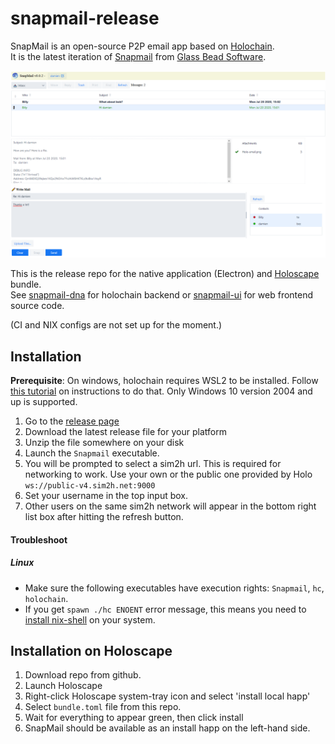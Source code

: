 # snapmail-release
SnapMail is an open-source P2P email app based on [Holochain](https://holochain.org/).  
It is the latest iteration of [Snapmail](http://www.glassbead.com/snapmail/index.shtml) from [Glass Bead Software](http://www.glassbead.com/).


![sshot](https://github.com/ddd-mtl/snapmail-release/blob/master/snapmail-ui.png)

This is the release repo for the native application (Electron) and [Holoscape](https://github.com/holochain/holoscape) bundle.  
See [snapmail-dna](https://github.com/ddd-mtl/snapmail-dna) for holochain backend or [snapmail-ui](https://github.com/ddd-mtl/snapmail-ui) for web frontend source code.

(CI and NIX configs are not set up for the moment.)

## Installation

**Prerequisite**: On windows, holochain requires WSL2 to be installed. Follow [this tutorial](https://pureinfotech.com/install-windows-subsystem-linux-2-windows-10/) on instructions to do that. Only Windows 10 version 2004 and up is supported.

1. Go to the [release page](https://github.com/glassbeadsoftware/snapmail-release/releases)
1. Download the latest release file for your platform
1. Unzip the file somewhere on your disk
1. Launch the `Snapmail` executable.  
1. You will be prompted to select a sim2h url. This is required for networking to work.
Use your own or the public one provided by Holo `ws://public-v4.sim2h.net:9000`
1. Set your username in the top input box.
1. Other users on the same sim2h network will appear in the bottom right list box after hitting the refresh button.

#### Troubleshoot

##### Linux
- Make sure the following executables have execution rights: `Snapmail`, `hc`, `holochain`.
- If you get `spawn ./hc ENOENT` error message, this means you need to [install nix-shell](https://developer.holochain.org/docs/install/) on your system.

## Installation on Holoscape

1. Download repo from github.
1. Launch Holoscape
1. Right-click Holoscape system-tray icon and select 'install local happ'
1. Select `bundle.toml` file from this repo.
1. Wait for everything to appear green, then click install
1. SnapMail should be available as an install happ on the left-hand side.
